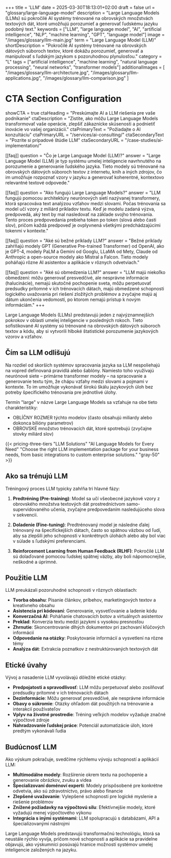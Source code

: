 +++
title = 'LLM'
date = 2025-03-30T18:13:01+02:00
draft = false
url = "glossary/large-language-model"
description = "Large Language Models (LLMs) sú pokročilé AI systémy trénované na obrovských množstvách textových dát, ktoré umožňujú porozumieť a generovať ľudskému jazyku podobný text."
keywords = ["LLM", "large language model", "AI", "artificial intelligence", "NLP", "machine learning", "GPT", "language model"]
image = "/images/glossary/llm-main.jpg"
term = "Large Language Model (LLM)"
shortDescription = "Pokročilé AI systémy trénované na obrovských dátových súboroch textov, ktoré dokážu porozumieť, generovať a manipulovať s ľudským jazykom s pozoruhodnou plynulosťou."
category = "L"
tags = ["artificial intelligence", "machine learning", "natural language processing", "neural networks", "transformer models"]
additionalImages = [
  "/images/glossary/llm-architecture.jpg",
  "/images/glossary/llm-applications.jpg",
  "/images/glossary/llm-comparison.jpg"
]

# CTA Section Configuration
showCTA = true
ctaHeading = "Preskúmajte AI a LLM riešenia pre vaše podnikanie"
ctaDescription = "Zistite, ako môžu Large Language Models transformovať vaše operácie, zlepšiť zákaznícke skúsenosti a podnietiť inovácie vo vašej organizácii."
ctaPrimaryText = "Požiadajte o AI konzultáciu"
ctaPrimaryURL = "/services/ai-consulting/"
ctaSecondaryText = "Pozrite si prípadové štúdie LLM"
ctaSecondaryURL = "/case-studies/ai-implementation/"

[[faq]]
question = "Čo je Large Language Model (LLM)?"
answer = "Large Language Model (LLM) je typ systému umelej inteligencie navrhnutého na porozumenie a generovanie ľudského jazyka. Tieto modely sú trénované na obrovských dátových súboroch textov z internetu, kníh a iných zdrojov, čo im umožňuje rozpoznať vzory v jazyku a generovať koherentné, kontextovo relevantné textové odpovede."

[[faq]]
question = "Ako fungujú Large Language Models?"
answer = "LLM fungujú pomocou architektúry neurónových sietí nazývanej transformery, ktorá spracováva text analýzou vzťahov medzi slovami. Počas trénovania sa model učí vzory z miliárd príkladov textu. Keď je modelu zadaná výzva, predpovedá, aký text by mal nasledovať na základe svojho trénovania. Tento proces predpovedania prebieha token po token (slová alebo časti slov), pričom každá predpoveď je ovplyvnená všetkými predchádzajúcimi tokenmi v kontexte."

[[faq]]
question = "Aké sú bežné príklady LLM?"
answer = "Bežné príklady zahŕňajú modely GPT (Generative Pre-trained Transformer) od OpenAI, ako je GPT-4, modely PaLM a Gemini od Googlu, LLaMA od Mety, Claude od Anthropic a open-source modely ako Mistral a Falcon. Tieto modely poháňajú rôzne AI asistentov a aplikácie v rôznych odvetviach."

[[faq]]
question = "Aké sú obmedzenia LLM?"
answer = "LLM majú niekoľko obmedzení: môžu generovať presvedčivé, ale nesprávne informácie (halucinácie), nemajú skutočné pochopenie sveta, môžu perpetuovať predsudky prítomné v ich trénovacích dátach, majú obmedzené schopnosti logického uvažovania pri riešení zložitých problémov a zvyčajne majú aj dátum ukončenia vedomostí, po ktorom nemajú prístup k novým informáciám."
+++

Large Language Models (LLMs) predstavujú jeden z najvýznamnejších pokrokov v oblasti umelej inteligencie v posledných rokoch. Tieto sofistikované AI systémy sú trénované na obrovských dátových súboroch textov a kódu, aby si vytvorili hlboké štatistické porozumenie jazykových vzorov a vzťahov.

## Čím sa LLM odlišujú

Na rozdiel od skorších systémov spracovania jazyka sa LLM nespoliehajú na vopred definovaná pravidlá alebo šablóny. Namiesto toho využívajú neurónové siete – primárne transformer modely – na spracovanie a generovanie textu tým, že chápu vzťahy medzi slovami a pojmami v kontexte. To im umožňuje vykonávať širokú škálu jazykových úloh bez potreby špecifického trénovania pre jednotlivé úlohy.

Termín "large" v názve Large Language Models sa vzťahuje na obe tieto charakteristiky:
- OBLÍČNY ROZMER týchto modelov (často obsahujú miliardy alebo dokonca bilióny parametrov)
- OBROVSKÉ množstvo trénovacích dát, ktoré spotrebujú (zvyčajne stovky miliárd slov)

{{< pricing-three-tiers "LLM Solutions" "AI Language Models for Every Need" "Choose the right LLM implementation package for your business needs, from basic integrations to custom enterprise solutions." "gray-50" >}}

## Ako sa trénujú LLM

Tréningový proces LLM typicky zahŕňa tri hlavné fázy:

1. **Predtréning (Pre-training)**: Model sa učí všeobecné jazykové vzory z obrovského množstva textových dát prostredníctvom samo-supervidovaného učenia, zvyčajne predpovedaním nasledujúceho slova v sekvencii.

2. **Doladenie (Fine-tuning)**: Predtrénovaný model je následne ďalej trénovaný na špecifickejších dátach, často so spätnou väzbou od ľudí, aby sa zlepšili jeho schopnosti v konkrétnych úlohách alebo aby bol viac v súlade s ľudskými preferenciami.

3. **Reinforcement Learning from Human Feedback (RLHF)**: Pokročilé LLM sú dolaďované pomocou ľudskej spätnej väzby, aby boli nápomocnejšie, neškodné a úprimné.

## Použitie LLM

LLM preukázali pozoruhodné schopnosti v rôznych oblastiach:

- **Tvorba obsahu**: Písanie článkov, príbehov, marketingových textov a kreatívneho obsahu
- **Asistencia pri kódovaní**: Generovanie, vysvetľovanie a ladenie kódu
- **Konverzačná AI**: Poháňanie chatovacích botov a virtuálnych asistentov
- **Preklad**: Konverzia textu medzi jazykmi s vysokou presnosťou
- **Zhrnutie**: Skoncentrovanie dlhých dokumentov pri zachovaní kľúčových informácií
- **Odpovedanie na otázky**: Poskytovanie informácií a vysvetlení na rôzne témy
- **Analýza dát**: Extrakcia poznatkov z nestruktúrovaných textových dát

## Etické úvahy

Vývoj a nasadenie LLM vyvolávajú dôležité etické otázky:

- **Predpojatosti a spravodlivosť**: LLM môžu perpetuovať alebo zosilňovať predsudky prítomné v ich trénovacích dátach
- **Dezinformácie**: Môžu generovať presvedčivé, ale nesprávne informácie
- **Obavy o súkromie**: Otázky ohľadom dát použitých na trénovanie a interakcií používateľov
- **Vplyv na životné prostredie**: Tréning veľkých modelov vyžaduje značné výpočtové zdroje
- **Nahradzovanie ľudskej práce**: Potenciál automatizácie úloh, ktoré predtým vykonávali ľudia

## Budúcnosť LLM

Ako výskum pokračuje, svedčíme rýchlemu vývoju schopností a aplikácií LLM:

- **Multimodálne modely**: Rozšírenie okrem textu na pochopenie a generovanie obrázkov, zvuku a videa
- **Špecializovaní doménoví experti**: Modely prispôsobené pre konkrétne odvetvia, ako sú zdravotníctvo, právo alebo financie
- **Zlepšené uvažovanie**: Vylepšené schopnosti pre logické myslenie a riešenie problémov
- **Znížené požiadavky na výpočtovú silu**: Efektívnejšie modely, ktoré vyžadujú menej výpočtového výkonu
- **Integrácia s inými systémami**: LLM spolupracujú s databázami, API a špecializovanými nástrojmi

Large Language Models predstavujú transformačnú technológiu, ktorá sa neustále rýchlo vyvíja, pričom nové schopnosti a aplikácie sa pravidelne objavujú, ako výskumníci posúvajú hranice možností systémov umelej inteligencie založených na jazyku.